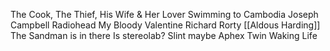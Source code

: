 The Cook, The Thief, His Wife & Her Lover
Swimming to Cambodia
Joseph Campbell
Radiohead
My Bloody Valentine
Richard Rorty
[[Aldous Harding]]
The Sandman is in there
Is stereolab?
Slint maybe
Aphex Twin
Waking Life

